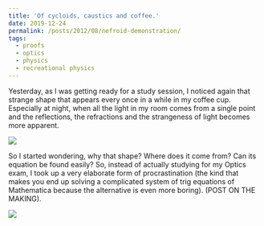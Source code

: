 ```yaml
---
title: 'Of cycloids, caustics and coffee.'
date: 2019-12-24
permalink: /posts/2012/08/nefroid-demonstration/
tags:
  - proofs
  - optics
  - physics
  - recreational physics
---
```


Yesterday, as I was getting ready for a study session, I noticed again that strange shape that appears every once in a while in my coffee cup. Especially at night, when all the light in my room comes from a single point and the reflections, the refractions and the strangeness of light becomes more apparent.

![](https://i.imgur.com/RfJ1buc.jpg)

So I started wondering, why that shape? Where does it come from? Can its equation be found easily? So, instead of actually studying for my Optics exam, I took up a very elaborate form of procrastination (the kind that makes you end up solving a complicated system of trig equations of Mathematica because the alternative is even more boring). (POST ON THE MAKING).

![](https://i.imgur.com/YDWEbvU.gif)

